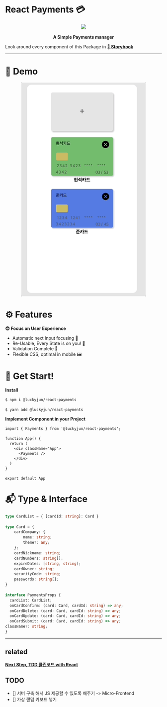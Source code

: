 <!-- TODO: code sandbox 추가 -->

# React Payments 💳

<p align="middle" >
  <img src="https://techcourse-storage.s3.ap-northeast-2.amazonaws.com/0fefce79602043a9b3281ee1dd8f4be6" width="400">
</p>

**<p align="center">A Simple Payments manager</p>**

Look around every component of this Package in **[📙 Storybook](https://64153ae64ded91dc4965aab5-uhqixrgsat.chromatic.com/)**

<hr style="{ margin-top: 10px; margin-bottom: 10px }" />

# 🎥 Demo

<p align="middle" >
  <img src="./docs/readme/payments_demo.gif" width="400">
</p>

# ⚙️ Features

**😎 Focus on User Experience**

- Automatic next Input focusing 👀
- Re-Usable, Every State is on you! 📑
- Validation Complete 🚥
- Flexible CSS, optimal in mobile 🖼️

# 🙌 Get Start!

**Install**

```shell
$ npm i @luckyjun/react-payments

$ yarn add @luckyjun/react-payments
```

**Implement Component in your Project**

```tsx
import { Payments } from '@luckyjun/react-payments';

function App() {
  return (
    <div className="App">
      <Payments />
    </div>
  )
}

export default App
```

# 📬 Type & Interface

```typescript
type CardList = { [cardId: string]: Card }

type Card = {
    cardCompany: {
        name: string;
        theme?: any;
    };
    cardNickname: string;
    cardNumbers: string[];
    expireDates: [string, string];
    cardOwner: string;
    securityCode: string;
    passwords: string[];
}

interface PaymentsProps {
  cardList: CardList;
  onCardConfirm: (card: Card, cardId: string) => any;
  onCardDelete: (card: Card, cardId: string) => any;
  onCardUpdate: (card: Card, cardId: string) => any;
  onCardSubmit: (card: Card, cardId: string) => any;
className?: string;
}
```

---

## related

[**Next Step, TDD 클린코드 with React**](https://github.com/next-step)

## TODO

- [] 서버 구축 해서 JS 제공할 수 있도록 해주기 -> Micro-Frontend
- [] 가상 랜덤 키보드 넣기
